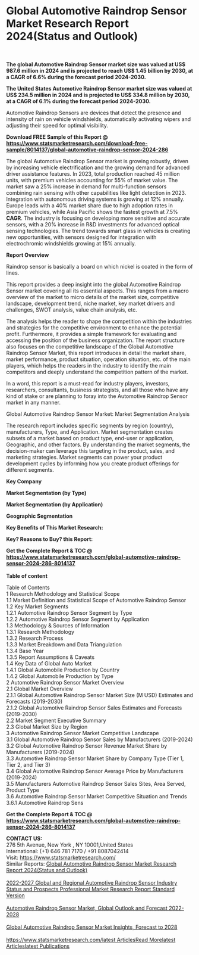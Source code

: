 <h1>Global Automotive Raindrop Sensor Market Research Report 2024(Status and Outlook)</h1><br/><p><strong>The global Automotive Raindrop Sensor market size was valued at US$ 987.6 million in 2024 and is projected to reach US$ 1.45 billion by 2030, at a <strong>CAGR</strong> of 6.6% during the forecast period 2024-2030.</strong></p><p><strong>The United States Automotive Raindrop Sensor market size was valued at US$ 234.5 million in 2024 and is projected to US$ 334.8 million by 2030, at a <strong>CAGR</strong> of 6.1% during the forecast period 2024-2030.</strong></p><p>Automotive Raindrop Sensors are devices that detect the presence and intensity of rain on vehicle windshields, automatically activating wipers and adjusting their speed for optimal visibility.</p><p><strong>Download FREE Sample of this Report @ <a href="https://www.statsmarketresearch.com/download-free-sample/8014137/global-automotive-raindrop-sensor-2024-286">https://www.statsmarketresearch.com/download-free-sample/8014137/global-automotive-raindrop-sensor-2024-286</a></strong></p><p>The global Automotive Raindrop Sensor market is growing robustly, driven by increasing vehicle electrification and the growing demand for advanced driver assistance features. In 2023, total production reached 45 million units, with premium vehicles accounting for 55% of market value. The market saw a 25% increase in demand for multi-function sensors combining rain sensing with other capabilities like light detection in 2023. Integration with autonomous driving systems is growing at 12% annually. Europe leads with a 40% market share due to high adoption rates in premium vehicles, while Asia Pacific shows the fastest growth at 7.5% <strong>CAGR</strong>. The industry is focusing on developing more sensitive and accurate sensors, with a 20% increase in R&D investments for advanced optical sensing technologies. The trend towards smart glass in vehicles is creating new opportunities, with sensors designed for integration with electrochromic windshields growing at 15% annually.</p><p><strong><span style="text-align:center">Report Overview</span></strong></p><p>Raindrop sensor is basically a board on which nickel is coated in the form of lines.</p><p>This report provides a deep insight into the global Automotive Raindrop Sensor market covering all its essential aspects. This ranges from a macro overview of the market to micro details of the market size, competitive landscape, development trend, niche market, key market drivers and challenges, SWOT analysis, value chain analysis, etc.</p><p>The analysis helps the reader to shape the competition within the industries and strategies for the competitive environment to enhance the potential profit. Furthermore, it provides a simple framework for evaluating and accessing the position of the business organization. The report structure also focuses on the competitive landscape of the Global Automotive Raindrop Sensor Market, this report introduces in detail the market share, market performance, product situation, operation situation, etc. of the main players, which helps the readers in the industry to identify the main competitors and deeply understand the competition pattern of the market.</p><p>In a word, this report is a must-read for industry players, investors, researchers, consultants, business strategists, and all those who have any kind of stake or are planning to foray into the Automotive Raindrop Sensor market in any manner.</p><p>Global Automotive Raindrop Sensor Market: Market Segmentation Analysis</p><p>The research report includes specific segments by region (country), manufacturers, Type, and Application. Market segmentation creates subsets of a market based on product type, end-user or application, Geographic, and other factors. By understanding the market segments, the decision-maker can leverage this targeting in the product, sales, and marketing strategies. Market segments can power your product development cycles by informing how you create product offerings for different segments.</p><p><strong>Key Company</strong></p><p><strong>Market Segmentation (by Type)</strong></p><p><strong>Market Segmentation (<strong>by Application</strong>)</strong></p><p><strong>Geographic Segmentation</strong></p><p><strong>Key Benefits of This Market Research:</strong></p><p><strong>Key? <strong>Reasons to Buy</strong>? this Report:</strong></p><div><b>Get the Complete Report & TOC @ <a href="https://www.statsmarketresearch.com/global-automotive-raindrop-sensor-2024-286-8014137">https://www.statsmarketresearch.com/global-automotive-raindrop-sensor-2024-286-8014137</a></b></div><br><b>Table of content</b><p>Table of Contents<br /> 1 Research Methodology and Statistical Scope<br /> 1.1 Market Definition and Statistical Scope of Automotive Raindrop Sensor<br /> 1.2 Key Market Segments<br /> 1.2.1 Automotive Raindrop Sensor Segment by Type<br /> 1.2.2 Automotive Raindrop Sensor Segment by Application<br /> 1.3 Methodology & Sources of Information<br /> 1.3.1 Research Methodology<br /> 1.3.2 Research Process<br /> 1.3.3 Market Breakdown and Data Triangulation<br /> 1.3.4 Base Year<br /> 1.3.5 Report Assumptions & Caveats<br /> 1.4 Key Data of Global Auto Market<br /> 1.4.1 Global Automobile Production by Country<br /> 1.4.2 Global Automobile Production by Type<br /> 2 Automotive Raindrop Sensor Market Overview<br /> 2.1 Global Market Overview<br /> 2.1.1 Global Automotive Raindrop Sensor Market Size (M USD) Estimates and Forecasts (2019-2030)<br /> 2.1.2 Global Automotive Raindrop Sensor Sales Estimates and Forecasts (2019-2030)<br /> 2.2 Market Segment Executive Summary<br /> 2.3 Global Market Size by Region<br /> 3 Automotive Raindrop Sensor Market Competitive Landscape<br /> 3.1 Global Automotive Raindrop Sensor Sales by Manufacturers (2019-2024)<br /> 3.2 Global Automotive Raindrop Sensor Revenue Market Share by Manufacturers (2019-2024)<br /> 3.3 Automotive Raindrop Sensor Market Share by Company Type (Tier 1, Tier 2, and Tier 3)<br /> 3.4 Global Automotive Raindrop Sensor Average Price by Manufacturers (2019-2024)<br /> 3.5 Manufacturers Automotive Raindrop Sensor Sales Sites, Area Served, Product Type<br /> 3.6 Automotive Raindrop Sensor Market Competitive Situation and Trends<br /> 3.6.1 Automotive Raindrop Sens<br><div><b>Get the Complete Report & TOC @ <a href="https://www.statsmarketresearch.com/global-automotive-raindrop-sensor-2024-286-8014137">https://www.statsmarketresearch.com/global-automotive-raindrop-sensor-2024-286-8014137</a></b></div></p> <b>CONTACT US:</b><br>276 5th Avenue, New York , NY 10001,United States<br>International: (+1) 646 781 7170 / +91 8087042414<br>Visit: <a href="https://www.statsmarketresearch.com/">https://www.statsmarketresearch.com/</a><br>Similar Reports: <a href="https://www.statsmarketresearch.com/global-automotive-raindrop-sensor-2024-286-8014137">Global Automotive Raindrop Sensor Market Research Report 2024(Status and Outlook)</a><br/><br/><a href="https://www.statsmarketresearch.com/global-automotive-raindrop-sensor-2024-286-8014137">2022-2027 Global and Regional Automotive Raindrop Sensor Industry Status and Prospects Professional Market Research Report Standard Version</a><br/><br/><a href="https://www.statsmarketresearch.com/global-automotive-raindrop-sensor-2024-286-8014137">Automotive Raindrop Sensor Market, Global Outlook and Forecast 2022-2028</a><br/><br/><a href="https://www.statsmarketresearch.com/global-automotive-raindrop-sensor-2024-286-8014137">Global Automotive Raindrop Sensor Market Insights, Forecast to 2028</a><br/><br/><a href="https://gyeongbokgung.com">https://www.statsmarketresearch.com/</a><a href="https://hallyeomaritime.com">latest Articles</a><a href="https://jingwansa.com">Read More</a><a href=https://nguoiviet.jp/">latest Articles</a><a href="https://www.intelmarketresearch.com/">latest Publications</a>